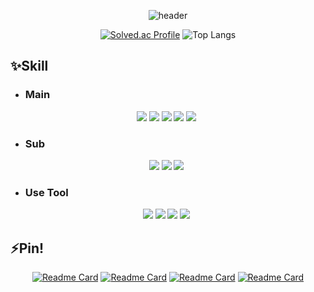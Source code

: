 <div align="center">

  ![header](https://capsule-render.vercel.app/api?type=venom&color=auto&height=120&section=header&text=JangWoo's%20Git&fontSize=50&animation=fadeIn)
  
  [![Solved.ac Profile](http://mazassumnida.wtf/api/v2/generate_badge?boj=8282qwe)](https://solved.ac/8282qwe/)
  ![Top Langs](https://github-readme-stats.vercel.app/api/top-langs/?username=8282qwe&layout=compact&theme=dark)

</div>

## ✨Skill
  + ### Main
<div align="center" style="margin-right:5px;">
  
  <img src="https://img.shields.io/badge/Python-3776AB?style=flat&logo=python&logoColor=white"/>
  <img src="https://img.shields.io/badge/Java-007396?style=flat&logo=OpenJDK&logoColor=white"/>
  <img src="https://img.shields.io/badge/django-092E20?style=flat&logo=django&logoColor=yellow"/>
  <img src="https://img.shields.io/badge/springboot-6DB33F?style=flat&logo=SpringBoot&logoColor=green"/>
  <img src="https://img.shields.io/badge/mysql-4479A1?style=flat&logo=Mysql&logoColor=cyan"/>
  
</div>

  + ### Sub
<div align="center" style="margin-right:5px;">
  
  <img src="https://img.shields.io/badge/spring-6DB33F?style=flat&logo=Spring&logoColor=green"/>
  <img src="https://img.shields.io/badge/javascript-F7DF1E?style=flat&logo=Javascript&logoColor=white"/>
  <img src="https://img.shields.io/badge/html5-E34F26?style=flat&logo=html5&logoColor=white"/>
  
</div>

  + ### Use Tool
<div align="center" style="margin-right:5px;">
  
  <img src="https://img.shields.io/badge/intellij%20idea-000000?style=flat&logo=Intellijidea&logoColor=white"/>
  <img src="https://img.shields.io/badge/visualstudio%20code-007ACC?style=flat&logo=visualstudiocode&logoColor=white"/>
  <img src="https://img.shields.io/badge/postman-FF6C37?style=flat&logo=Postman&logoColor=black"/>
  <img src="https://img.shields.io/badge/git-F05032?style=flat&logo=Git&logoColor=black"/>
  
</div>

## ⚡Pin!
<div align="center" >

  [![Readme Card](https://github-readme-stats.vercel.app/api/pin/?username=8282qwe&repo=zoas)](https://github.com/8282qwe/zoas)
  [![Readme Card](https://github-readme-stats.vercel.app/api/pin/?username=8282qwe&repo=Nangman_Doctor)](https://github.com/8282qwe/Nangman_Doctor)
  [![Readme Card](https://github-readme-stats.vercel.app/api/pin/?username=8282qwe&repo=Korean_interprinter)](https://github.com/8282qwe/Korean_interprinter)
  [![Readme Card](https://github-readme-stats.vercel.app/api/pin/?username=8282qwe&repo=Bustour)](https://github.com/8282qwe/Bustour)


</div>
<!--
**8282qwe/8282qwe** is a ✨ _special_ ✨ repository because its `README.md` (this file) appears on your GitHub profile.

Here are some ideas to get you started:

- 🔭 I’m currently working on ...
- 🌱 I’m currently learning ...
- 👯 I’m looking to collaborate on ...
- 🤔 I’m looking for help with ...
- 💬 Ask me about ...
- 📫 How to reach me: ...
- 😄 Pronouns: ...
- ⚡ Fun fact: ...
-->
